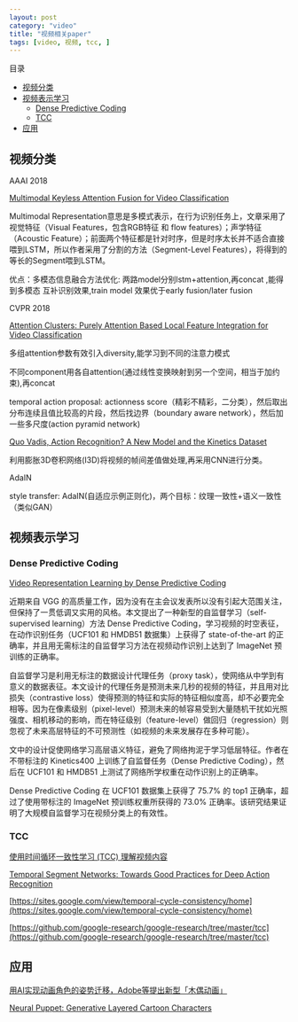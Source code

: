 ```yaml
---
layout: post
category: "video"
title: "视频相关paper"
tags: [video, 视频, tcc, ]
---
```


目录

<!-- TOC -->

- [视频分类](#%e8%a7%86%e9%a2%91%e5%88%86%e7%b1%bb)
- [视频表示学习](#%e8%a7%86%e9%a2%91%e8%a1%a8%e7%a4%ba%e5%ad%a6%e4%b9%a0)
  - [Dense Predictive Coding](#dense-predictive-coding)
  - [TCC](#tcc)
- [应用](#%e5%ba%94%e7%94%a8)

<!-- /TOC -->

## 视频分类

AAAI 2018

[Multimodal Keyless Attention Fusion for Video Classification](http://iiis.tsinghua.edu.cn/~weblt/papers/multimodal-keyless-attention.pdf)

Multimodal Representation意思是多模式表示，在行为识别任务上，文章采用了视觉特征（Visual Features，包含RGB特征 和 flow features）；声学特征（Acoustic Feature）；前面两个特征都是针对时序，但是时序太长并不适合直接喂到LSTM，所以作者采用了分割的方法（Segment-Level Features），将得到的等长的Segment喂到LSTM。

优点：多模态信息融合方法优化: 两路model分别lstm+attention,再concat ,能得到多模态 互补识别效果,train model 效果优于early fusion/later fusion

CVPR 2018

[Attention Clusters: Purely Attention Based Local Feature Integration for Video Classification](http://cn.arxiv.org/abs/1711.09550)

多组attention参数有效引入diversity,能学习到不同的注意力模式

不同component用各自attention(通过线性变换映射到另一个空间，相当于加约束),再concat


temporal action proposal: actionness score（精彩不精彩，二分类），然后取出分布连续且值比较高的片段，然后找边界（boundary aware network），然后加一些多尺度(action pyramid network)


[Quo Vadis, Action Recognition? A New Model and the Kinetics Dataset](https://arxiv.org/abs/1705.07750v1)

利用膨胀3D卷积网络(I3D)将视频的帧间差值做处理,再采用CNN进行分类。


AdaIN

style transfer: AdaIN(自适应示例正则化)，两个目标：纹理一致性+语义一致性（类似GAN）

## 视频表示学习

### Dense Predictive Coding

[Video Representation Learning by Dense Predictive Coding](https://arxiv.org/abs/1909.04656)

近期来自 VGG 的高质量工作，因为没有在主会议发表所以没有引起大范围关注，但保持了一贯低调又实用的风格。本文提出了一种新型的自监督学习（self-supervised learning）方法 Dense Predictive Coding，学习视频的时空表征，在动作识别任务（UCF101 和 HMDB51 数据集）上获得了 state-of-the-art 的正确率，并且用无需标注的自监督学习方法在视频动作识别上达到了 ImageNet 预训练的正确率。

自监督学习是利用无标注的数据设计代理任务（proxy task），使网络从中学到有意义的数据表征。本文设计的代理任务是预测未来几秒的视频的特征，并且用对比损失（contrastive loss）使得预测的特征和实际的特征相似度高，却不必要完全相等。因为在像素级别（pixel-level）预测未来的帧容易受到大量随机干扰如光照强度、相机移动的影响，而在特征级别（feature-level）做回归（regression）则忽视了未来高层特征的不可预测性（如视频的未来发展存在多种可能）。

文中的设计促使网络学习高层语义特征，避免了网络拘泥于学习低层特征。作者在不带标注的 Kinetics400 上训练了自监督任务（Dense Predictive Coding），然后在 UCF101 和 HMDB51 上测试了网络所学权重在动作识别上的正确率。

Dense Predictive Coding 在 UCF101 数据集上获得了 75.7% 的 top1 正确率，超过了使用带标注的 ImageNet 预训练权重所获得的 73.0% 正确率。该研究结果证明了大规模自监督学习在视频分类上的有效性。

### TCC

[使用时间循环一致性学习 (TCC) 理解视频内容](https://mp.weixin.qq.com/s/xocs_UI5HzgFZtTPWABRKw)

[Temporal Segment Networks: Towards Good Practices for Deep Action Recognition](https://arxiv.org/abs/1608.00859)

[https://sites.google.com/view/temporal-cycle-consistency/home](https://sites.google.com/view/temporal-cycle-consistency/home)

[https://github.com/google-research/google-research/tree/master/tcc](https://github.com/google-research/google-research/tree/master/tcc)


## 应用

[用AI实现动画角色的姿势迁移，Adobe等提出新型「木偶动画」](https://mp.weixin.qq.com/s/5snO8CYpc01CCky9WT6SrQ)

[Neural Puppet: Generative Layered Cartoon Characters](https://arxiv.org/pdf/1910.02060v1.pdf)
